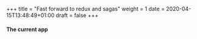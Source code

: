 +++
title = "Fast forward to redux and sagas"
weight = 1
date = 2020-04-15T13:48:49+01:00
draft = false
+++

#### The current app

